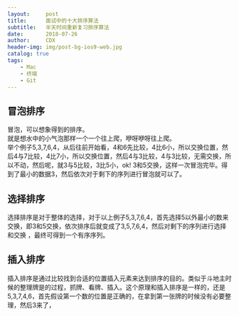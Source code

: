 ```yaml
---
layout:     post
title:      面试中的十大排序算法
subtitle:   半天时间重新复习排序算法
date:       2018-07-26
author:     CDX
header-img: img/post-bg-ios9-web.jpg
catalog: true
tags:
    - Mac
    - 终端
    - Git
---
```

## 冒泡排序
  
冒泡，可以想象得到的排序。    
就是想水中的小气泡那样一个一个往上爬，咿呀咿呀往上爬。  
举个例子5,3,7,6,4，从后往前开始看，4和6先比较，4比6小，所以交换位置，然后4与7比较，4比7小，所以交换位置，然后4与3比较，4与3比较，无需交换，所以不动，然后呢，就3与5比较，3比5小，ok!  3和5交换，这样一次冒泡完毕。得到了最小的数据3，然后依次对于剩下的序列进行冒泡就可以了。
  
## 选择排序  
  
选择排序是对于整体的选择，对于以上例子5,3,7,6,4，首先选择5以外最小的数来交换，即3和5交换，依次排序后就变成了3,5,7,6,4，然后对剩下的序列进行选择和交换 ，最终可得到一个有序序列。

## 插入排序
  
插入排序是通过比较找到合适的位置插入元素来达到排序的目的。类似于斗地主时候的整理牌是的过程，抓牌、看牌、插入。这个原理和插入排序是一样的，还是5,3,7,4,6，首先假设第一个数的位置是正确的，在拿到第一张牌的时候没有必要整理，然后3来了，

